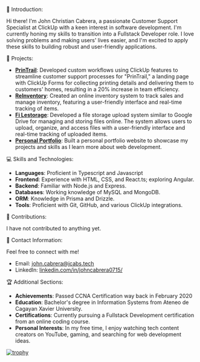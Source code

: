 👋 Introduction:

Hi there! I'm John Christian Cabrera, a passionate Customer Support Specialist at ClickUp with a keen interest in software development. I'm currently honing my skills to transition into a Fullstack Developer role. I love solving problems and making users' lives easier, and I'm excited to apply these skills to building robust and user-friendly applications.

🚀 Projects:

- **[PrinTrail](https://printrail.shop)**: Developed custom workflows using ClickUp features to streamline customer support processes for "PrinTrail," a landing page with ClickUp Forms for collecting printing details and delivering them to customers' homes, resulting in a 20% increase in team efficiency.
- **[ReInventory](https://vercel.com/john-christian-cabreras-projects/reinventory)**: Created an online inventory system to track sales and manage inventory, featuring a user-friendly interface and real-time tracking of items. 
- **[Fi Lestorage](https://filesx-nu.vercel.app/)**: Developed a file storage upload system similar to Google Drive for managing and storing files online. The system allows users to upload, organize, and access files with a user-friendly interface and real-time tracking of uploaded items.
- **[Personal Portfolio](https://jcabs.tech)**: Built a personal portfolio website to showcase my projects and skills as I learn more about web development.

💻 Skills and Technologies:

- **Languages**: Proficient in Typescript and Javascript
- **Frontend**: Experience with HTML, CSS, and React.ts; exploring Angular.
- **Backend**: Familiar with Node.js and Express.
- **Databases**: Working knowledge of MySQL and MongoDB.
- **ORM**: Knowledge in Prisma and Drizzle.
- **Tools**: Proficient with Git, GitHub, and various ClickUp integrations.

🌟 Contributions:

I have not contributed to anything yet.

📧 Contact Information:

Feel free to connect with me!
- Email: john.cabrera@jcabs.tech
- LinkedIn: [linkedin.com/in/johncabrera0715/](https://www.linkedin.com/in/johncabrera0715/)

🏆 Additional Sections:

- **Achievements**: Passed CCNA Certification way back in February 2020
- **Education**: Bachelor's degree in Information Systems from Ateneo de Cagayan Xavier University.
- **Certifications**: Currently pursuing a Fullstack Development certification from an online coding course.
- **Personal Interests**: In my free time, I enjoy watching tech content creators on YouTube, gaming, and searching for web development ideas.


[![trophy](https://github-profile-trophy.vercel.app/?username=rasderty01)](https://github.com/ryo-ma/github-profile-trophy)
